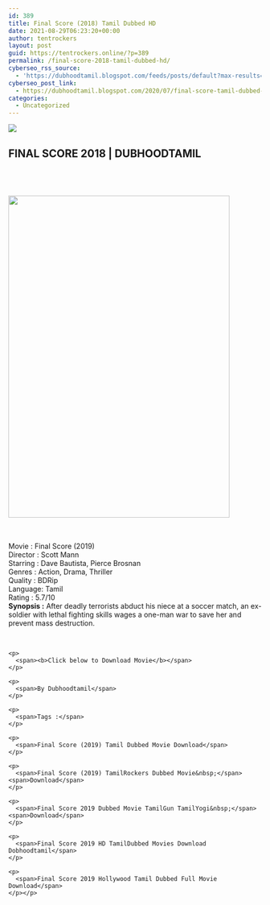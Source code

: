 ```yaml
---
id: 389
title: Final Score (2018) Tamil Dubbed HD
date: 2021-08-29T06:23:20+00:00
author: tentrockers
layout: post
guid: https://tentrockers.online/?p=389
permalink: /final-score-2018-tamil-dubbed-hd/
cyberseo_rss_source:
  - 'https://dubhoodtamil.blogspot.com/feeds/posts/default?max-results=150&start-index=151'
cyberseo_post_link:
  - https://dubhoodtamil.blogspot.com/2020/07/final-score-tamil-dubbed-hd.html
categories:
  - Uncategorized
---
```

<div class="media_block">
  <img src="https://1.bp.blogspot.com/-GhzV57degFs/XvtabTkVc9I/AAAAAAAABjs/PS7iJ01fF0Em0gIiOrAeH-qlLKLHkv_IgCNcBGAsYHQ/s72-c/718eK93CUOL._AC_SL1453_.jpg" class="media_thumbnail" />
</div>

<div dir="ltr" trbidi="on" readability="18.720626631854">
  <h2>
    <span>FINAL SCORE 2018 | DUBHOODTAMIL</span>
  </h2>
  
  <h2>
    <span><br /></span>
  </h2>
  
  <div class="separator">
    <a href="https://1.bp.blogspot.com/-GhzV57degFs/XvtabTkVc9I/AAAAAAAABjs/PS7iJ01fF0Em0gIiOrAeH-qlLKLHkv_IgCNcBGAsYHQ/s1600/718eK93CUOL._AC_SL1453_.jpg" imageanchor="1"><img loading="lazy" border="0" data-original-height="1453" data-original-width="1001" height="640" src="https://1.bp.blogspot.com/-GhzV57degFs/XvtabTkVc9I/AAAAAAAABjs/PS7iJ01fF0Em0gIiOrAeH-qlLKLHkv_IgCNcBGAsYHQ/s640/718eK93CUOL._AC_SL1453_.jpg" width="440" /></a>
  </div>
  
  <p>
    <span><br /></span><br /> <span>Movie<span> </span>:<span> </span>Final Score (2019)</span><br /><span>Director<span> </span>:<span> </span>Scott Mann</span><br /><span>Starring<span> </span>:<span> </span>Dave Bautista, Pierce Brosnan</span><br /><span>Genres<span> </span>:<span> </span>Action, Drama, Thriller</span><br /><span>Quality<span> </span>:<span> </span>BDRip</span><br /><span>Language:<span> </span>Tamil</span><br /><span>Rating<span> </span>:<span> </span>5.7/10</span><br /><span><b>Synopsis :</b> After deadly terrorists abduct his niece at a soccer match, an ex-soldier with lethal fighting skills wages a one-man war to save her and prevent mass destruction.</span>
  </p>
  
  <div readability="14.853092783505">
    <span><br /></span> </p> 
    
    <p>
      <span><b>Click below to Download Movie</b></span>
    </p>
    
    <p>
      <span>By Dubhoodtamil</span>
    </p>
    
    <p>
      <span>Tags :</span>
    </p>
    
    <p>
      <span>Final Score (2019) Tamil Dubbed Movie Download</span>
    </p>
    
    <p>
      <span>Final Score (2019) TamilRockers Dubbed Movie&nbsp;</span><span>Download</span>
    </p>
    
    <p>
      <span>Final Score 2019 Dubbed Movie TamilGun TamilYogi&nbsp;</span><span>Download</span>
    </p>
    
    <p>
      <span>Final Score 2019 HD TamilDubbed Movies Download Dobhoodtamil</span>
    </p>
    
    <p>
      <span>Final Score 2019 Hollywood Tamil Dubbed Full Movie Download</span>
    </p></p>
  </div></p>
</div>
